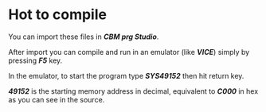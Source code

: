 # Hot to compile


You can import these files in **_CBM prg Studio_**.

After import you can compile and run in an emulator (like **_VICE_**) simply by pressing **_F5_** key.

In the emulator, to start the program type **_SYS49152_** then hit return key. 

**_49152_** is the starting memory address in decimal, equivalent to **_C000_** in hex as you can see in the source.
